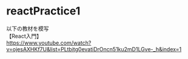 # reactPractice1
以下の教材を模写<br>
【React入門】<br>
https://www.youtube.com/watch?v=ojesAXHKf7U&list=PLtbitg0evatiDrOncn51ku2mD1LGve-_h&index=1
